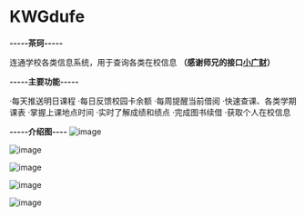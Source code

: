 # KWGdufe


**-----茶珂-----**


连通学校各类信息系统，用于查询各类在校信息
**（感谢师兄的接口[小广财](http://www.wegdufe.com/)）**


**-----主要功能-----**

·每天推送明日课程
·每日反馈校园卡余额
·每周提醒当前借阅
·快速查课、各类学期课表
·掌握上课地点时间
·实时了解成绩和绩点
·完成图书续借
·获取个人在校信息


**-----介绍图----**
![image](https://github.com/KorwinBanana/KWGdufe/blob/master/READMEImage/5.png)

![image](https://github.com/KorwinBanana/KWGdufe/blob/master/READMEImage/1.png)

![image](https://github.com/KorwinBanana/KWGdufe/blob/master/READMEImage/2.png)

![image](https://github.com/KorwinBanana/KWGdufe/blob/master/READMEImage/6.png)

![image](https://github.com/KorwinBanana/KWGdufe/blob/master/READMEImage/4.png)

